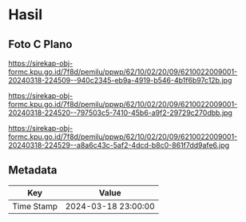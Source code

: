 # Hasil

## Foto C Plano

https://sirekap-obj-formc.kpu.go.id/7f8d/pemilu/ppwp/62/10/02/20/09/6210022009001-20240318-224509--940c2345-eb9a-4919-b546-4b1f6b97c12b.jpg

https://sirekap-obj-formc.kpu.go.id/7f8d/pemilu/ppwp/62/10/02/20/09/6210022009001-20240318-224520--797503c5-7410-45b6-a9f2-29729c270dbb.jpg

https://sirekap-obj-formc.kpu.go.id/7f8d/pemilu/ppwp/62/10/02/20/09/6210022009001-20240318-224529--a8a6c43c-5af2-4dcd-b8c0-861f7dd9afe6.jpg


## Metadata

| Key        | Value               |
| ---------- | ------------------- |
| Time Stamp | 2024-03-18 23:00:00 |



